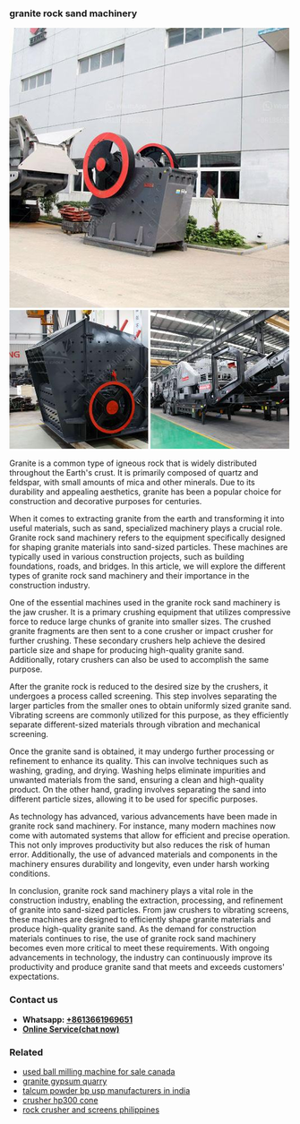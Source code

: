 <h3>granite rock sand machinery</h3><img src='1704951776.jpg' alt=''><p>Granite is a common type of igneous rock that is widely distributed throughout the Earth's crust. It is primarily composed of quartz and feldspar, with small amounts of mica and other minerals. Due to its durability and appealing aesthetics, granite has been a popular choice for construction and decorative purposes for centuries.</p><p>When it comes to extracting granite from the earth and transforming it into useful materials, such as sand, specialized machinery plays a crucial role. Granite rock sand machinery refers to the equipment specifically designed for shaping granite materials into sand-sized particles. These machines are typically used in various construction projects, such as building foundations, roads, and bridges. In this article, we will explore the different types of granite rock sand machinery and their importance in the construction industry.</p><p>One of the essential machines used in the granite rock sand machinery is the jaw crusher. It is a primary crushing equipment that utilizes compressive force to reduce large chunks of granite into smaller sizes. The crushed granite fragments are then sent to a cone crusher or impact crusher for further crushing. These secondary crushers help achieve the desired particle size and shape for producing high-quality granite sand. Additionally, rotary crushers can also be used to accomplish the same purpose.</p><p>After the granite rock is reduced to the desired size by the crushers, it undergoes a process called screening. This step involves separating the larger particles from the smaller ones to obtain uniformly sized granite sand. Vibrating screens are commonly utilized for this purpose, as they efficiently separate different-sized materials through vibration and mechanical screening.</p><p>Once the granite sand is obtained, it may undergo further processing or refinement to enhance its quality. This can involve techniques such as washing, grading, and drying. Washing helps eliminate impurities and unwanted materials from the sand, ensuring a clean and high-quality product. On the other hand, grading involves separating the sand into different particle sizes, allowing it to be used for specific purposes.</p><p>As technology has advanced, various advancements have been made in granite rock sand machinery. For instance, many modern machines now come with automated systems that allow for efficient and precise operation. This not only improves productivity but also reduces the risk of human error. Additionally, the use of advanced materials and components in the machinery ensures durability and longevity, even under harsh working conditions.</p><p>In conclusion, granite rock sand machinery plays a vital role in the construction industry, enabling the extraction, processing, and refinement of granite into sand-sized particles. From jaw crushers to vibrating screens, these machines are designed to efficiently shape granite materials and produce high-quality granite sand. As the demand for construction materials continues to rise, the use of granite rock sand machinery becomes even more critical to meet these requirements. With ongoing advancements in technology, the industry can continuously improve its productivity and produce granite sand that meets and exceeds customers' expectations.</p><h3>Contact us</h3><ul><li><strong>Whatsapp:&nbsp;<a href="https://wa.me/8613661969651">+8613661969651</a></strong></li><li><a href="https://swt.shibang-china.com/?git&amp;zhl&amp;granite rock sand machinery"><strong>Online Service(chat now)</strong></a></li></ul><h3>Related</h3><ul><li><a href='used ball milling machine for sale canada.md'>used ball milling machine for sale canada</a></li><li><a href='granite gypsum quarry.md'>granite gypsum quarry</a></li><li><a href='talcum powder bp usp manufacturers in india.md'>talcum powder bp usp manufacturers in india</a></li><li><a href='crusher hp300 cone.md'>crusher hp300 cone</a></li><li><a href='rock crusher and screens philippines.md'>rock crusher and screens philippines</a></li></ul>